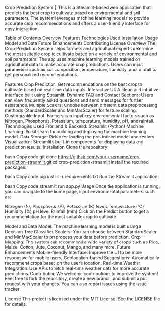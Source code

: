 Crop Prediction System 🌾
This is a Streamlit-based web application that predicts the best crop to cultivate based on environmental and soil parameters. The system leverages machine learning models to provide accurate crop recommendations and offers a user-friendly interface for easy interaction.

Table of Contents
Overview
Features
Technologies Used
Installation
Usage
Model and Data
Future Enhancements
Contributing
License
Overview
The Crop Prediction System helps farmers and agricultural experts determine the most suitable crop to cultivate based on a variety of environmental and soil parameters. The app uses machine learning models trained on agricultural data to make accurate crop predictions. Users can input parameters such as soil composition, temperature, humidity, and rainfall to get personalized recommendations.

Features
Crop Prediction: Get recommendations on the best crop to cultivate based on real-time data inputs.
Interactive UI: A clean and intuitive interface built using Streamlit.
Dynamic FAQ and Contact Sections: Users can view frequently asked questions and send messages for further assistance.
Multiple Scalers: Choose between different data preprocessing methods (StandardScaler and MinMaxScaler) for feature scaling.
Customizable Input: Farmers can input key environmental factors such as Nitrogen, Phosphorus, Potassium, temperature, humidity, pH, and rainfall.
Technologies Used
Frontend & Backend: Streamlit (Python)
Machine Learning: Scikit-learn for building and deploying the machine learning model.
Data Storage: Pickle for loading the pre-trained model and scalers.
Visualization: Streamlit’s built-in components for displaying data and prediction results.
Installation
Clone the repository:

bash
Copy code
git clone https://github.com/your-username/crop-prediction-streamlit.git
cd crop-prediction-streamlit
Install the required packages:

bash
Copy code
pip install -r requirements.txt
Run the Streamlit application:

bash
Copy code
streamlit run app.py
Usage
Once the application is running, you can navigate to the home page, input environmental parameters such as:

Nitrogen (N), Phosphorus (P), Potassium (K) levels
Temperature (°C)
Humidity (%)
pH level
Rainfall (mm)
Click on the Predict button to get a recommendation for the most suitable crop to cultivate.

Model and Data
Model: The machine learning model is built using a Decision Tree Classifier.
Scalers: You can choose between StandardScaler and MinMaxScaler to preprocess your data before prediction.
Crop Mapping: The system can recommend a wide variety of crops such as Rice, Maize, Cotton, Jute, Coconut, Mango, and many more.
Future Enhancements
Mobile-friendly Interface: Improve the UI to be more responsive for mobile users.
Geolocation-based Suggestions: Automatically recommend crops based on the user’s location.
Real-time Weather Integration: Use APIs to fetch real-time weather data for more accurate predictions.
Contributing
We welcome contributions to improve the system! Feel free to fork the repository, create a new branch, and submit a pull request with your changes. You can also report issues using the issue tracker.

License
This project is licensed under the MIT License. See the LICENSE file for details.
